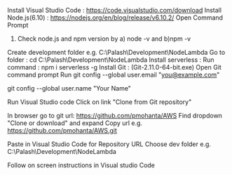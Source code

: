 Install Visual Studio Code : https://code.visualstudio.com/download 
Install Node.js(6.10) : https://nodejs.org/en/blog/release/v6.10.2/
Open Command Prompt
1) Check node.js and npm version by a) node -v and b)npm -v

Create development folder e.g. C:\Palash\Development\NodeLambda
Go to folder : cd C:\Palash\Development\NodeLambda
Install serverless : Run command : npm i serverless -g 
Install Git : (Git-2.11.0-64-bit.exe)
Open Git command prompt
Run 
git config --global user.email "you@example.com"
  
git config --global user.name "Your Name"

Run Visual Studio code
Click on link "Clone from Git repository"

In browser go to git url: https://github.com/pmohanta/AWS
Find dropdown "Clone or download" and expand
Copy url e.g. https://github.com/pmohanta/AWS.git

Paste in Visual Studio Code for Repository URL
Choose dev folder e.g. C:\Palash\Development\NodeLambda

Follow on screen instructions in Visual studio Code
